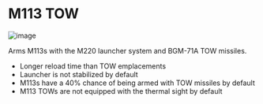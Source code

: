 # M113 TOW
![image](https://github.com/thebeninator/M113-TOW/assets/89621837/02138945-7ce8-42f2-b33b-641d26761442)

Arms M113s with the M220 launcher system and BGM-71A TOW missiles.
- Longer reload time than TOW emplacements
- Launcher is not stabilized by default
- M113s have a 40% chance of being armed with TOW missiles by default
- M113 TOWs are not equipped with the thermal sight by default 
